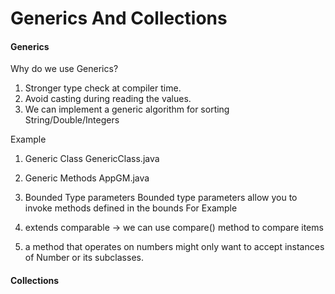 # Generics And Collections

#### Generics

Why do we use Generics?
1) Stronger type check at compiler time.
2) Avoid casting during reading the values.
3) We can implement a generic algorithm for sorting String/Double/Integers

Example
1) Generic Class
GenericClass.java
2) Generic Methods
AppGM.java

3) Bounded Type parameters
Bounded type parameters allow you to invoke methods defined in the bounds 
For Example 
1) extends comparable -> we can use compare() method to compare items

2) a method that operates on numbers might only want to accept instances of Number or its subclasses.



#### Collections

